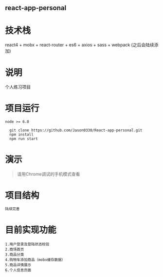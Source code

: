 ## react-app-personal


# 技术栈
react4 + mobx + react-router + es6 + axios + sass + webpack
(之后会陆续添加)
# 说明
个人练习项目

# 项目运行
`node >= 6.0`
```
  git clone https://github.com/Jason0330/React-app-personal.git
  npm install 
  npm run start
```
# 演示
> 请用Chrome调试的手机模式查看

# 项目结构
```javascript
陆续完善

```
# 目前实现功能
```
1.用户登录及登陆状态校验
2.商场首页
3.商品分类
4.购物车添加商品（mobx缓存数据）
5.商品详情展示
6.个人信息页面
```
